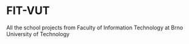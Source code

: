 # FIT-VUT
All the school projects from Faculty of Information Technology at Brno University of Technology
